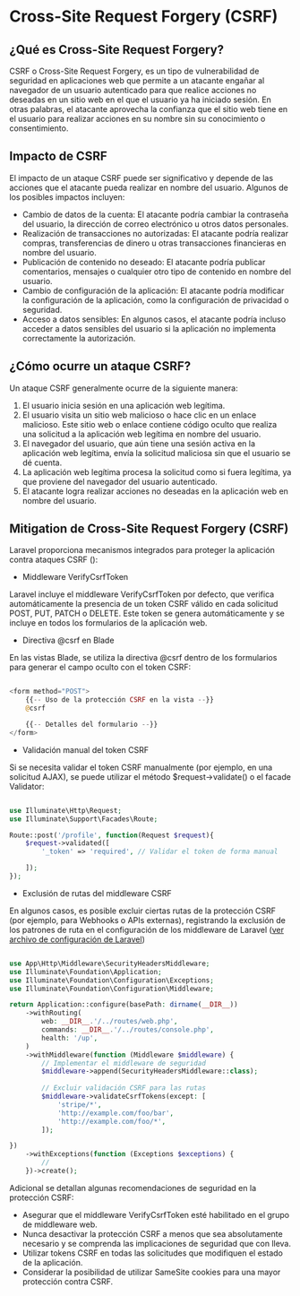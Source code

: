 # Cross-Site Request Forgery (CSRF)

## ¿Qué es Cross-Site Request Forgery?

CSRF o Cross-Site Request Forgery, es un tipo de vulnerabilidad de seguridad en aplicaciones web que permite a un atacante engañar al navegador de un usuario autenticado para que realice acciones no deseadas en un sitio web en el que el usuario ya ha iniciado sesión. En otras palabras, el atacante aprovecha la confianza que el sitio web tiene en el usuario para realizar acciones en su nombre sin su conocimiento o consentimiento.

## Impacto de CSRF

El impacto de un ataque CSRF puede ser significativo y depende de las acciones que el atacante pueda realizar en nombre del usuario. Algunos de los posibles impactos incluyen:

- Cambio de datos de la cuenta: El atacante podría cambiar la contraseña del usuario, la dirección de correo electrónico u otros datos personales.
- Realización de transacciones no autorizadas: El atacante podría realizar compras, transferencias de dinero u otras transacciones financieras en nombre del usuario.
- Publicación de contenido no deseado: El atacante podría publicar comentarios, mensajes o cualquier otro tipo de contenido en nombre del usuario.
- Cambio de configuración de la aplicación: El atacante podría modificar la configuración de la aplicación, como la configuración de privacidad o seguridad.
- Acceso a datos sensibles: En algunos casos, el atacante podría incluso acceder a datos sensibles del usuario si la aplicación no implementa correctamente la autorización.

## ¿Cómo ocurre un ataque CSRF?

Un ataque CSRF generalmente ocurre de la siguiente manera:

1. El usuario inicia sesión en una aplicación web legítima.
2. El usuario visita un sitio web malicioso o hace clic en un enlace malicioso. Este sitio web o enlace contiene código oculto que realiza una solicitud a la aplicación web legítima en nombre del usuario.
3. El navegador del usuario, que aún tiene una sesión activa en la aplicación web legítima, envía la solicitud maliciosa sin que el usuario se dé cuenta.
4. La aplicación web legítima procesa la solicitud como si fuera legítima, ya que proviene del navegador del usuario autenticado.
5. El atacante logra realizar acciones no deseadas en la aplicación web en nombre del usuario.

## Mitigation de Cross-Site Request Forgery (CSRF)

Laravel proporciona mecanismos integrados para proteger la aplicación contra ataques CSRF ([]()):

- Middleware VerifyCsrfToken

Laravel incluye el middleware VerifyCsrfToken por defecto, que verifica automáticamente la presencia de un token CSRF válido en cada solicitud POST, PUT, PATCH o DELETE. Este token se genera automáticamente y se incluye en todos los formularios de la aplicación web.

- Directiva @csrf en Blade

En las vistas Blade, se utiliza la directiva @csrf dentro de los formularios para generar el campo oculto con el token CSRF:

```php

<form method="POST">
    {{-- Uso de la protección CSRF en la vista --}}
    @csrf

    {{-- Detalles del formulario --}}
</form>

```

- Validación manual del token CSRF

Si se necesita validar el token CSRF manualmente (por ejemplo, en una solicitud AJAX), se puede utilizar el método $request->validate() o el facade Validator:

```php

use Illuminate\Http\Request;
use Illuminate\Support\Facades\Route;

Route::post('/profile', function(Request $request){
    $request->validated([
        '_token' => 'required', // Validar el token de forma manual

    ]);
});

```

- Exclusión de rutas del middleware CSRF

En algunos casos, es posible excluir ciertas rutas de la protección CSRF (por ejemplo, para Webhooks o APIs externas), registrando la exclusión de los patrones de ruta en el configuración de los middleware de Laravel ([ver archivo de configuración de Laravel](./bootstrap/app.php))

```php

use App\Http\Middleware\SecurityHeadersMiddleware;
use Illuminate\Foundation\Application;
use Illuminate\Foundation\Configuration\Exceptions;
use Illuminate\Foundation\Configuration\Middleware;

return Application::configure(basePath: dirname(__DIR__))
    ->withRouting(
        web: __DIR__.'/../routes/web.php',
        commands: __DIR__.'/../routes/console.php',
        health: '/up',
    )
    ->withMiddleware(function (Middleware $middleware) {
        // Implementar el middleware de seguridad
        $middleware->append(SecurityHeadersMiddleware::class);
        
        // Excluir validación CSRF para las rutas
        $middleware->validateCsrfTokens(except: [
            'stripe/*',
            'http://example.com/foo/bar',
            'http://example.com/foo/*',
        ]);

})
    ->withExceptions(function (Exceptions $exceptions) {
        //
    })->create();

```

Adicional se detallan algunas recomendaciones de seguridad en la protección CSRF:

- Asegurar que el middleware VerifyCsrfToken esté habilitado en el grupo de middleware web.
- Nunca desactivar la protección CSRF a menos que sea absolutamente necesario y se comprenda las implicaciones de seguridad que con lleva.
- Utilizar tokens CSRF en todas las solicitudes que modifiquen el estado de la aplicación.
- Considerar la posibilidad de utilizar SameSite cookies para una mayor protección contra CSRF.
